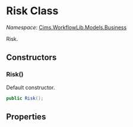 # Risk Class 

*Namespace*: [Cims.WorkflowLib.Models.Business](Cims.WorkflowLib.Models.Business.md)

Risk.

## Constructors 

### Risk()

Default constructor.

```C#
public Risk();
```

## Properties 
